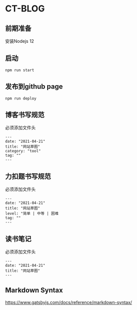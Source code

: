 CT-BLOG
=======

## 前期准备

安装Nodejs 12

## 启动
```shell script
npm run start
```

## 发布到github page
```shell script
npm run deploy
```

## 博客书写规范
必须添加文件头
```shell script
---
date: "2021-04-21"
title: "网站草图"
category: "tool"
tag: ""
---
```

## 力扣题书写规范
必须添加文件头
```shell script
---
date: "2021-04-21"
title: "网站草图"
level: "简单 | 中等 | 困难
tag: ""
---
```

## 读书笔记
必须添加文件头
```shell script
---
date: "2021-04-21"
title: "网站草图"
---
```

## Markdown Syntax
https://www.gatsbyjs.com/docs/reference/markdown-syntax/